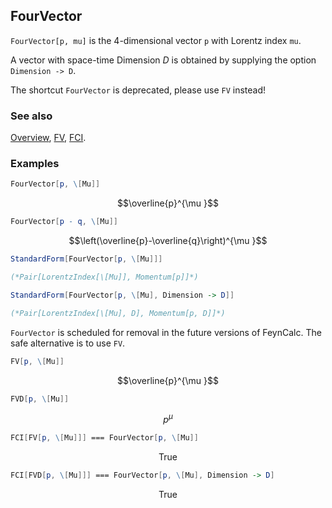 ## FourVector

`FourVector[p, mu]` is the $4$-dimensional vector `p` with Lorentz index `mu`.

A vector with space-time Dimension $D$ is obtained by supplying the option `Dimension -> D`.

The shortcut `FourVector` is deprecated, please use `FV` instead!

### See also

[Overview](Extra/FeynCalc.md), [FV](FV.md), [FCI](FCI.md).

### Examples

```mathematica
FourVector[p, \[Mu]]
```

$$\overline{p}^{\mu }$$

```mathematica
FourVector[p - q, \[Mu]]
```

$$\left(\overline{p}-\overline{q}\right)^{\mu }$$

```mathematica
StandardForm[FourVector[p, \[Mu]]]

(*Pair[LorentzIndex[\[Mu]], Momentum[p]]*)
```

```mathematica
StandardForm[FourVector[p, \[Mu], Dimension -> D]]

(*Pair[LorentzIndex[\[Mu], D], Momentum[p, D]]*)
```

`FourVector` is scheduled for removal in the future versions of FeynCalc. The safe alternative is to use `FV`.

```mathematica
FV[p, \[Mu]]
```

$$\overline{p}^{\mu }$$

```mathematica
FVD[p, \[Mu]]
```

$$p^{\mu }$$

```mathematica
FCI[FV[p, \[Mu]]] === FourVector[p, \[Mu]]
```

$$\text{True}$$

```mathematica
FCI[FVD[p, \[Mu]]] === FourVector[p, \[Mu], Dimension -> D]
```

$$\text{True}$$
